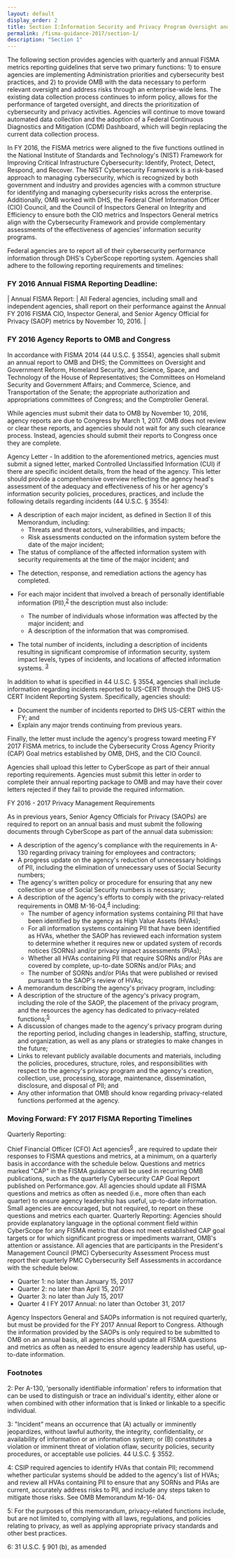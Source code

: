 ```yaml
---
layout: default
display_order: 2
title: Section I:Information Security and Privacy Program Oversight and Reporting Requirements
permalink: /fisma-guidance-2017/section-1/
description: "Section 1"
---
```


The following section provides agencies with quarterly and annual FISMA metrics reporting guidelines that serve two primary functions:   1) to ensure agencies are implementing Administration priorities and cybersecurity best practices, and 2) to provide OMB with the data necessary to perform relevant oversight and address risks through an enterprise-wide lens.  The existing data collection process continues to inform policy, allows for the performance of
targeted oversight, and directs the prioritization of cybersecurity and privacy activities.  Agencies will continue to move toward automated data collection and the adoption of a Federal
Continuous Diagnostics and Mitigation (CDM) Dashboard, which will begin replacing the current data collection process.

In FY 2016, the FISMA metrics were aligned to the five functions outlined in the National Institute of Standards and Technology's (NIST) Framework for Improving Critical Infrastructure Cybersecurity: Identify, Protect, Detect, Respond, and Recover.  The NIST Cybersecurity Framework is a risk-based approach to managing cybersecurity, which is recognized by both government and industry and provides agencies with a common structure for identifying and managing cybersecurity risks across the enterprise.  Additionally, OMB worked with DHS, the Federal Chief Information Officer (CIO) Council, and the Council of Inspectors General on Integrity and Efficiency to ensure both the CIO metrics and Inspectors General metrics align with the Cybersecurity Framework and provide complementary assessments of the effectiveness        of agencies'  information security programs.

Federal agencies are to report all of their cybersecurity performance information through DHS's CyberScope reporting system.  Agencies shall adhere to the following reporting requirements and timelines:

### FY 2016 Annual FISMA Reporting Deadline:

| Annual FISMA Report: | All Federal agencies, including small and independent agencies, shall report on their performance against the Annual FY 2016 FISMA CIO, Inspector General, and Senior Agency Official for Privacy (SAOP) metrics by November 10, 2016. |

### FY 2016 Agency Reports to OMB and Congress

In accordance with FISMA 2014 (44 U.S.C. § 3554), agencies shall submit an annual report to OMB and DHS; the Committees on Oversight and Government Reform, Homeland Security, and Science, Space, and Technology of the House of Representatives; the Committees on Homeland Security and Government Affairs; and Commerce, Science, and Transportation of the Senate; the appropriate authorization and appropriations committees of Congress; and the Comptroller General.

While agencies must submit their data to OMB by November  10, 2016, agency reports are due to Congress by March 1, 2017.  OMB does not review or clear these reports, and agencies should not wait for any such clearance process.  Instead, agencies should submit their reports to Congress once they are complete.

Agency Letter - In addition to the aforementioned metrics, agencies must submit a signed letter, marked Controlled Unclassified Information (CUI) if there are specific incident details, from the head of the agency.  This letter should provide a comprehensive overview reflecting the agency head's assessment of the adequacy and effectiveness of his or her agency's information security policies, procedures, practices, and include the following details regarding incidents (44 U.S.C. § 3554):

* A description of each major incident, as defined in Section II of this Memorandum, including:
  - Threats and threat actors, vulnerabilities, and impacts;
  - Risk assessments conducted on the information system before the date of the major incident;
*  The status of compliance of the affected information system with security requirements at the time of the major incident; and
  - The detection, response, and remediation actions the agency has completed.

* For each major incident that involved a breach of personally identifiable information (PII),<sup>[2](#myfootnote1)</sup>  the description must also include:
  * The number of individuals whose information was affected by the major incident; and
  * A description of the information that was compromised.

* The total number of incidents, including a description of incidents resulting in significant compromise of information security, system impact levels, types of incidents, and locations of affected information systems. <sup>[3](#myfootnote1)</sup> 

In addition to what is specified in 44 U.S.C. § 3554, agencies shall include information regarding incidents reported to US-CERT through the DHS US-CERT Incident Reporting System.
Specifically, agencies should:

* Document the number of incidents reported to DHS US-CERT within the FY; and
* Explain any major trends continuing from previous years.

Finally, the letter must include the agency's progress toward meeting FY 2017 FISMA metrics, to include the Cybersecurity Cross Agency Priority (CAP) Goal metrics established by OMB, DHS, and the CIO Council.

Agencies shall upload this letter to CyberScope as part of their annual reporting requirements. Agencies must submit this letter in order to complete their annual reporting package to OMB and may have their cover letters rejected if they fail to provide the required information.

FY 2016 - 2017 Privacy Management  Requirements

As in previous years, Senior Agency Officials for Privacy (SAOPs) are required to report on an annual basis and must submit the following documents through CyberScope as part of the annual data submission:

* A description of the agency's compliance with the requirements in A-130 regarding privacy training for employees and contractors;
* A progress update on the agency's reduction of unnecessary holdings of PII, including the elimination of unnecessary uses of Social Security numbers;
* The agency's written policy or procedure for ensuring that any new collection or use of Social Security numbers is necessary;
* A description of the agency's efforts to comply with the privacy-related  requirements in OMB M-16-04,<sup>[4](#myfootnote1)</sup> including:
  *	The number of agency information systems containing PII that have been identified by the agency as High Value Assets (HVAs);
  *	For all information systems containing PII that have been identified as HVAs, whether the SAOP has reviewed each information system to determine whether it requires new or updated system of records notices (SORNs) and/or privacy  impact assessments (PIAs);
  *	Whether all HVAs containing PII that require SORNs and/or PIAs are covered by complete, up-to-date SORNs and/or PIAs; and
  *	The number of SORNs and/or PIAs that were published or revised pursuant to the SAOP's review of HVAs;
*	A memorandum describing the agency's privacy program, including:
  *	A description of the structure of the agency's privacy program, including the role of the SAOP, the placement of the privacy program, and the resources the agency has dedicated to privacy-related  functions;<sup>[5](#myfootnote1)</sup> 
  *	A discussion of changes made to the agency's privacy program during the reporting period, including changes in leadership, staffing, structure, and organization, as well as any plans or strategies to make changes in the future;
  *	Links to relevant publicly available documents and materials, including the policies, procedures, structure, roles, and responsibilities with respect to the agency's privacy program and the agency's creation, collection, use, processing, storage, maintenance, dissemination, disclosure, and disposal of PII; and
  * Any other information that OMB should know regarding privacy-related functions performed at the agency.

### Moving Forward:  FY 2017 FISMA Reporting Timelines

Quarterly Reporting:

Chief Financial Officer (CFO) Act agencies<sup>[6](#myfootnote1)</sup>
, are required to update their responses to FISMA questions and metrics, at a minimum, on a quarterly basis in accordance with the schedule below.  Questions and metrics marked "CAP" in the FISMA guidance will be used in recurring OMB publications, such as the quarterly Cybersecurity CAP Goal Report published on Performance.gov. All agencies should update all FISMA questions and metrics as often as needed (i.e., more often than each quarter) to ensure agency leadership has useful, up-to-date information. Small agencies are encouraged, but not required, to report on these questions and metrics each quarter. Quarterly Reporting: Agencies should provide explanatory language in the optional comment field within CyberScope for any FISMA metric that does not meet established CAP goal targets or for which significant progress or impediments warrant, OMB's attention or assistance.  All agencies that are participants in the President's Management Council (PMC) Cybersecurity Assessment Process must report their quarterly PMC Cybersecurity Self Assessments in accordance with the schedule below. 

* Quarter 1: no later than January 15, 2017
* Quarter 2: no later than April 15, 2017 
* Quarter 3: no later than July 15, 2017  
* Quarter 4 I FY 2017 Annual: no later than October 31, 2017

Agency Inspectors General and SAOPs information is not required quarterly, but must be provided for the FY 2017 Annual Report to Congress.  Although the information provided by the SAOPs is only required to be submitted to OMB on an annual basis, all agencies should update all FISMA questions and metrics as often as needed to ensure agency leadership has useful, up-to-date information.

  
### Footnotes
<a name="myfootnote1">2</a>: Per A-130, 'personally identifiable information' refers to information that can be used to distinguish or trace an individual's identity, either alone or when combined with other information that is linked or linkable to a specific individual.

<a name="myfootnote1">3</a>: "Incident" means an occurrence that (A) actually or imminently jeopardizes, without lawful authority, the integrity, confidentiality, or availability of information or an information system; or (B) constitutes a violation or imminent threat of violation oflaw, security policies, security procedures, or acceptable use policies. 44 U.S.C. § 3552.

<a name="myfootnote1">4</a>: CSIP required agencies to identify HVAs that contain PII; recommend whether particular systems should be added to the agency's list of HVAs; and review all HVAs containing PII to ensure that any SORNs and PIAs are current, accurately address risks to PII, and include any steps taken to mitigate those risks. See OMB Memorandum M-16- 04.

<a name="myfootnote1">5</a>: For the purposes of this memorandum, privacy-related functions include, but are not limited to, complying with all
laws, regulations, and policies relating to privacy, as well as applying appropriate privacy standards and other best practices.

<a name="myfootnote1">6</a>: 31 U.S.C. § 901 (b), as amended

